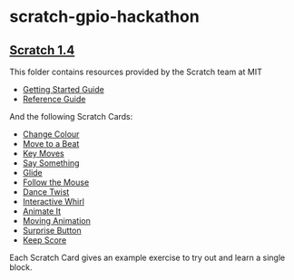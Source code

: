 # scratch-gpio-hackathon
## [Scratch 1.4](https://scratch.mit.edu/scratch_1.4/)
This folder contains resources provided by the Scratch team at MIT

- [Getting Started Guide](ScratchGettingStartedv14.pdf)
- [Reference Guide](ScratchReferenceGuide14.pdf)

And the following Scratch Cards:

- [Change Colour](ScratchCardsAll-v1.4-PDF/01_changecolor_v14.pdf)
- [Move to a Beat](ScratchCardsAll-v1.4-PDF/02_movetoabeat_v14.pdf)
- [Key Moves](ScratchCardsAll-v1.4-PDF/03_keymoves_v14.pdf)
- [Say Something](ScratchCardsAll-v1.4-PDF/04_saysomething_v14.pdf)
- [Glide](ScratchCardsAll-v1.4-PDF/05_glide_v14.pdf)
- [Follow the Mouse](ScratchCardsAll-v1.4-PDF/06_followthemouse_v14.pdf)
- [Dance Twist](ScratchCardsAll-v1.4-PDF/07_dancetwist_v14.pdf)
- [Interactive Whirl](ScratchCardsAll-v1.4-PDF/08_interactivewhirl_v14.pdf)
- [Animate It](ScratchCardsAll-v1.4-PDF/09_animateit_v14.pdf)
- [Moving Animation](ScratchCardsAll-v1.4-PDF/10_movinganimation_v14.pdf)
- [Surprise Button](ScratchCardsAll-v1.4-PDF/11_surprisebutton_v14.pdf)
- [Keep Score](ScratchCardsAll-v1.4-PDF/12_keepscore_v14.pdf)


Each Scratch Card gives an example exercise to try out and learn a single block.